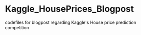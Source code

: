 # Kaggle_HousePrices_Blogpost
codefiles for blogpost regarding Kaggle's House price prediction competition 
